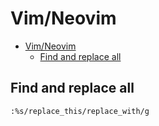 # Vim/Neovim
<!--ts-->
* [Vim/Neovim](vim.md#vimneovim)
   * [Find and replace all](vim.md#find-and-replace-all)

<!-- Added by: runner, at: Wed Sep  8 10:17:18 UTC 2021 -->

<!--te-->

## Find and replace all
```vim
:%s/replace_this/replace_with/g
```

